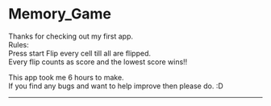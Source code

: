 # Memory_Game

Thanks for checking out my first app.   
Rules:                                              
Press start
Flip every cell till all are flipped.  
Every flip counts as score and the 
lowest score wins!!

This app took me 6 hours to make.            
If you find any bugs and want to help improve
then please do. :D
************************************

